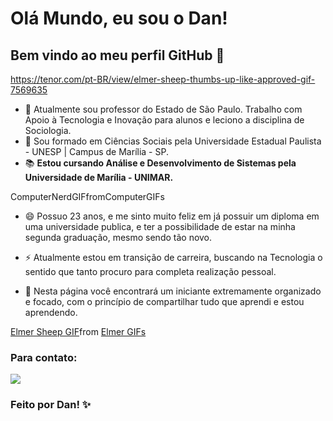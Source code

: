 # Olá Mundo, eu sou o Dan! 
## Bem vindo ao meu perfil GitHub 👋

https://tenor.com/pt-BR/view/elmer-sheep-thumbs-up-like-approved-gif-7569635 

- 📑 Atualmente sou professor do Estado de São Paulo. Trabalho com Apoio à Tecnologia e Inovação para alunos e leciono a disciplina de Sociologia.
- 📔 Sou formado em Ciências Sociais pela Universidade Estadual Paulista - UNESP | Campus de Marília - SP.
- 📚 **Estou cursando Análise e Desenvolvimento de Sistemas pela Universidade de Marília - UNIMAR.**

<div class="tenor-gif-embed"data-postid="23328185"data-share-method="host"data-aspect-ratio="1.06667"data-width="100%"><ahref="https://tenor.com/view/computer-nerd-typing-meme-gif-23328185">ComputerNerdGIF</a>from<ahref="https://tenor.com/search/computer-gifs">ComputerGIFs</a></div><scripttype="text/javascript"asyncsrc="https://tenor.com/embed.js"></script>


- 😄 Possuo 23 anos, e me sinto muito feliz em já possuir um diploma em uma universidade publica, e ter a possibilidade de estar na minha segunda graduação, mesmo sendo tão novo.
- ⚡ Atualmente estou em transição de carreira, buscando na Tecnologia o sentido que tanto procuro para completa realização pessoal.

- 👾 Nesta página você encontrará um iniciante extremamente organizado e focado, com o princípio de compartilhar tudo que aprendi e estou aprendendo.

<div class="tenor-gif-embed" data-postid="7569635" data-share-method="host" data-aspect-ratio="1.28" data-width="100%"><a href="https://tenor.com/view/elmer-sheep-thumbs-up-like-approved-gif-7569635">Elmer Sheep GIF</a>from <a href="https://tenor.com/search/elmer-gifs">Elmer GIFs</a></div> <script type="text/javascript" async src="https://tenor.com/embed.js"></script>

### Para contato:

<div>
<a href="https://www.linkedin.com/in/dan-vasques-carvalho" target="_blank"><img loading="lazy" src="https://img.shields.io/badge/-LinkedIn-%230077B5?style=for-the-badge&logo=linkedin&logoColor=white" target="_blank"></a>   
</div>

### Feito por Dan! ✨
<!---
danvasquesc/danvasquesc is a ✨ special ✨ repository because its `README.md` (this file) appears on your GitHub profile.
You can click the Preview link to take a look at your changes.
--->
